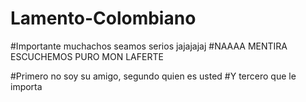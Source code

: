 # Lamento-Colombiano
#Importante muchachos seamos serios jajajajaj
#NAAAA MENTIRA ESCUCHEMOS PURO MON LAFERTE

#Primero no soy su amigo, segundo quien es usted
#Y tercero que le importa
